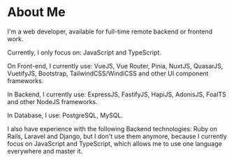 # About Me

<!--
[![GitHub](https://img.shields.io/badge/GitHub-%40francelwebdev-239a3b.svg)](https://github.com/francelwebdev)
[![Twitter](https://img.shields.io/badge/Twitter-%40alex31731307-58a1f2.svg)](https://twitter.com/alex31731307) 
[![LinkedIn](https://img.shields.io/badge/Linked-in-0c66c3.svg)](https://www.linkedin.com/in/francel-amamoo-b14660145/)
[![Style](https://img.shields.io/badge/Dark%20Mode-111111.svg#gh-dark-mode-only)](https://github.com/settings/appearance#gh-dark-mode-only)
[![Style](https://img.shields.io/badge/Light%20Mode-efefef.svg#gh-light-mode-only)](https://github.com/settings/appearance#gh-light-mode-only)
-->

I'm a web developer, available for full-time remote backend or frontend work.

Currently, I only focus on: JavaScript and TypeScript.

On Front-end, I currently use: VueJS, Vue Router, Pinia, NuxtJS, QuasarJS, VuetifyJS, Bootstrap, TailwindCSS/WindiCSS and other UI component frameworks.

In Backend, I currently use: ExpressJS, FastifyJS, HapiJS, AdonisJS, FoalTS and other NodeJS frameworks.

In Database, I use: PostgreSQL, MySQL.

I also have experience with the following Backend technologies: Ruby on Rails, Laravel and Django, but I don't use them anymore, because I currently focus on JavaScript and TypeScript, which allows me to use one language everywhere and master it.
